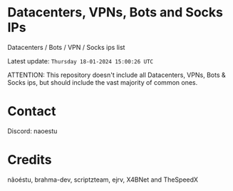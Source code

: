 # Datacenters, VPNs, Bots and Socks IPs
 
Datacenters / Bots / VPN / Socks ips list

Latest update: `Thursday 18-01-2024 15:00:26 UTC` 

ATTENTION: This repository doesn't include all Datacenters, VPNs, Bots & Socks ips, 
but should include the vast majority of common ones.

# Contact
Discord: naoestu

# Credits
nãoéstu, brahma-dev, scriptzteam, ejrv, X4BNet and TheSpeedX

